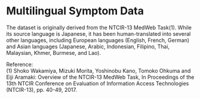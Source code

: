 # Multilingual Symptom Data

The dataset is originally derived from the NTCIR-13 MedWeb Task(1). 
While its source language is Japanese, it has been human-translated into several other languages, including European languages (English, French, German) and Asian languages (Japanese, Arabic, Indonesian, Filipino, Thai, Malaysian, Khmer, Burmese, and Lao).

Reference: \
(1) Shoko Wakamiya, Mizuki Morita, Yoshinobu Kano, Tomoko Ohkuma and Eiji Aramaki: Overview of the NTCIR-13 MedWeb Task, In Proceedings of the 13th NTCIR Conference on Evaluation of Information Access Technologies (NTCIR-13), pp. 40-49, 2017.
